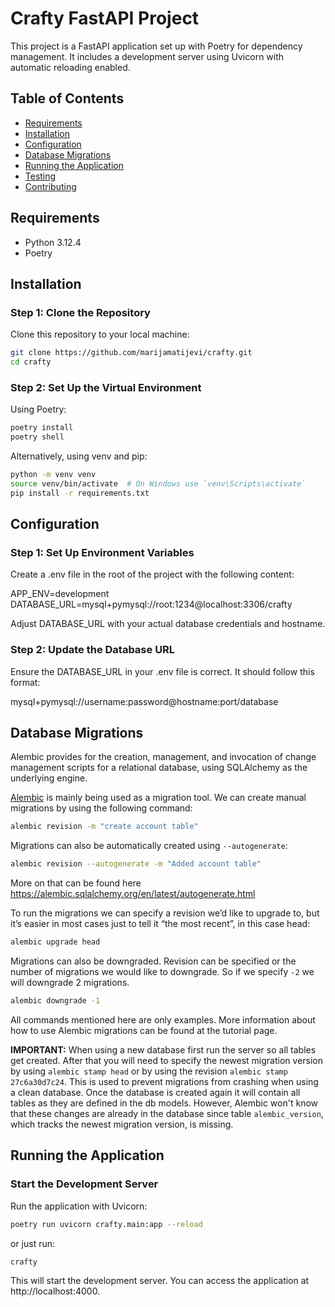 # Crafty FastAPI Project

This project is a FastAPI application set up with Poetry for dependency management. It includes a development server using Uvicorn with automatic reloading enabled.

## Table of Contents

- [Requirements](#requirements)
- [Installation](#installation)
- [Configuration](#configuration)
- [Database Migrations](#database-migrations)
- [Running the Application](#running-the-application)
- [Testing](#testing)
- [Contributing](#contributing)

## Requirements

- Python 3.12.4
- Poetry

## Installation

### Step 1: Clone the Repository

Clone this repository to your local machine:

```bash
git clone https://github.com/marijamatijevi/crafty.git
cd crafty
```

### Step 2: Set Up the Virtual Environment

Using Poetry:

```bash
poetry install
poetry shell
```

Alternatively, using venv and pip:

```bash
python -m venv venv
source venv/bin/activate  # On Windows use `venv\Scripts\activate`
pip install -r requirements.txt
```

## Configuration

### Step 1: Set Up Environment Variables

Create a .env file in the root of the project with the following content:

APP_ENV=development
DATABASE_URL=mysql+pymysql://root:1234@localhost:3306/crafty

Adjust DATABASE_URL with your actual database credentials and hostname.

### Step 2: Update the Database URL

Ensure the DATABASE_URL in your .env file is correct. It should follow this format:

mysql+pymysql://username:password@hostname:port/database


## Database Migrations

Alembic provides for the creation, management, and invocation of change management scripts for a relational database, using SQLAlchemy as the underlying engine.

[Alembic](https://alembic.sqlalchemy.org/en/latest/tutorial.html) is mainly being used as
a migration tool. We can create manual migrations by using the following command:

```bash
alembic revision -m "create account table"
```

Migrations can also be automatically created using `--autogenerate`:

```bash
alembic revision --autogenerate -m "Added account table"
```

More on that can be found here https://alembic.sqlalchemy.org/en/latest/autogenerate.html

To run the migrations we can specify a revision we’d like to upgrade to, but it’s easier in most cases just to tell it “the most recent”, in this case head:

```bash
alembic upgrade head
```

Migrations can also be downgraded. Revision can be specified or the number of migrations we would like to downgrade. So if we specify `-2` we will downgrade 2 migrations.

```bash
alembic downgrade -1
```

All commands mentioned here are only examples. More information about how to use Alembic migrations can be found at the tutorial page.

**IMPORTANT:** When using a new database first run the server so all tables get created. After that you will need to specify the newest migration version by using `alembic stamp head` or by using the revision `alembic stamp 27c6a30d7c24`. This is used to prevent migrations from crashing when using a clean database. Once the database is created again it will contain all tables as they are defined in the db models. However, Alembic won't know that these changes are already in the database since table `alembic_version`, which tracks the newest migration version, is missing.


## Running the Application

### Start the Development Server

Run the application with Uvicorn:

```bash
poetry run uvicorn crafty.main:app --reload
```

or just run:

```bash
crafty
```

This will start the development server. You can access the application at http://localhost:4000.
